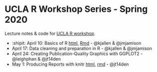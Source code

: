 # UCLA R Workshop Series - Spring 2020 

Lecture notes &amp; code for [UCLA R workshop](https://ucla-data-archive.github.io/2020-04-10-ucla/).

* :shipit: April 10: Basics of R [html](basics-of-r.html), [Rmd](basics-of-r.Rmd) - @kjallen & @jmjamison
* April 17: Data cleaning and preparation in R - @kjallen & @jmjamison
* April 24: Creating Publication-Quality Graphics with GGPLOT2 - @leighphan & @jt14den
* May 1: Producing Reports with knitr [html](04_r-markdown.html), [rmd](04_r-markdown.html) - @jt14den 
